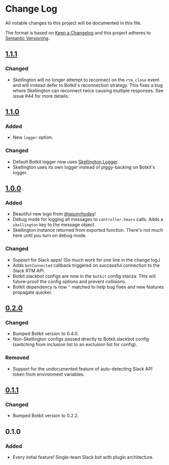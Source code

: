 # Change Log
All notable changes to this project will be documented in this file.

The format is based on [Keep a Changelog](http://keepachangelog.com/) 
and this project adheres to [Semantic Versioning](http://semver.org/).

## [1.1.1](https://github.com/Skellington-Closet/skellington/compare/v1.1.0...v1.1.1)

### Changed

- Skellington will no longer attempt to reconnect on the `rtm_close` event and will instead defer to Botkit's reconnection strategy.
This fixes a bug where Skellington can reconnect twice causing multiple responses. See issue #44 for more details.

## [1.1.0](https://github.com/Skellington-Closet/skellington/compare/v1.0.0...v1.1.0)

### Added

- New `logger` option.

### Changed

- Default Botkit logger now uses [Skellington Logger](https://github.com/Skellington-Closet/skellington-logger)
- Skellington uses its own logger instead of piggy-backing on Botkit's logger.


## [1.0.0](https://github.com/Skellington-Closet/skellington/compare/v0.2.0...v1.0.0)

### Added

- Beautiful new logo from [@jasonrhodes](https://github.com/jasonrhodes)!
- Debug mode for logging all messages to `controller.hears` calls. Adds a `skellington` key to the message object.
- Skellington instance returned from exported function. There's not much here until you turn on debug mode.

### Changed

- Support for Slack apps! (So much work for one line in the change log.)
- Adds `botConnected` callback triggered on successful connection to the Slack RTM API.
- Botkit.slackbot configs are now in the `botkit` config stanza. This will future-proof the config options and prevent collisions.
- Botkit dependency is now `^` matched to help bug fixes and new features propagate quicker.

## [0.2.0](https://github.com/Skellington-Closet/skellington/compare/v0.1.1...v0.2.0)

### Changed

- Bumped Botkit version to 0.4.0.
- Non-Skellington configs passed directly to Botkit.slackbot config (switching from inclusion list to an exclusion list for config).

### Removed

- Support for the undocumented feature of auto-detecting Slack API token from environment variables.

## [0.1.1](https://github.com/Skellington-Closet/skellington/compare/2b513a732fbb3d9c3bc4bb583e34fc4dfe9e7dd4...v0.1.1)

### Changed

- Bumped Botkit version to 0.2.2.

## 0.1.0

### Added

- Every initial feature! Single-team Slack bot with plugin architecture. 
